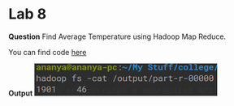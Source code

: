 # Lab 8

**Question**
Find Average Temperature using Hadoop Map Reduce.

You can find code [here](AverageDriver.java)

**Output**
![](Images/Screenshot.png)

